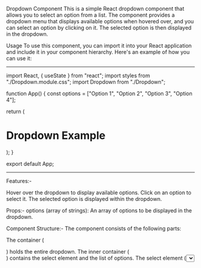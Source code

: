 Dropdown Component
This is a simple React dropdown component that allows you to select an option from a list. The component provides a dropdown menu that displays available options when hovered over, and you can select an option by clicking on it. The selected option is then displayed in the dropdown.

Usage
To use this component, you can import it into your React application and include it in your component hierarchy. Here's an example of how you can use it:

*************************************************************************************

import React, { useState } from "react";
import styles from "./Dropdown.module.css";
import Dropdown from "./Dropdown";

function App() {
  const options = ["Option 1", "Option 2", "Option 3", "Option 4"];

  return (
    <div>
      <h1>Dropdown Example</h1>
      <Dropdown options={options} />
    </div>
  );
}

export default App;

**************************************************************************************

Features:-

Hover over the dropdown to display available options.
Click on an option to select it.
The selected option is displayed within the dropdown.

Props:-
options (array of strings): An array of options to be displayed in the dropdown.

Component Structure:-
The component consists of the following parts:

The container (<div className={styles.container}>) holds the entire dropdown.
The inner container (<div className={styles.innerContainer}>) contains the select element and the list of options.
The select element (<select>) is used to display the selected option and trigger the dropdown.
The list of options is displayed when the dropdown is opened.
The selected option is displayed at the bottom of the dropdown.
Behavior
Hovering over the dropdown will display the list of options.
Clicking on an option will select it and close the dropdown.
The selected option is displayed at the bottom of the dropdown.

Customization:-
You can customize the appearance and behavior of this component by modifying the CSS styles in the Dropdown.module.css file.

Feel free to use this component as a starting point for your own dropdown implementation.




